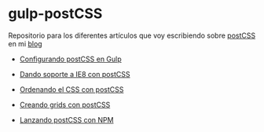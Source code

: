 # gulp-postCSS


Repositorio para los diferentes artículos que voy escribiendo sobre [postCSS](https://github.com/postcss/postcss) en mi [blog](http://jorgeatgu.com/blog/)

- [Configurando postCSS en Gulp](http://jorgeatgu.com/blog/postcss-gulp/)

- [Dando soporte a IE8 con postCSS](http://jorgeatgu.com/blog/postcss-internet-explorer-ocho/)

- [Ordenando el CSS con postCSS](http://jorgeatgu.com/blog/postcss-sorting/)

- [Creando grids con postCSS](http://jorgeatgu.com/blog/grid-lost-postcss/)

- [Lanzando postCSS con NPM]()